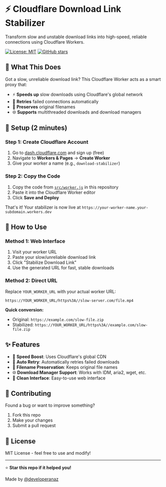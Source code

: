 # ⚡ Cloudflare Download Link Stabilizer

Transform slow and unstable download links into high-speed, reliable connections using Cloudflare Workers.

[![License: MIT](https://img.shields.io/badge/License-MIT-yellow.svg)](https://opensource.org/licenses/MIT)
[![GitHub stars](https://img.shields.io/github/stars/developeranaz/cloudflare-download-link-stabilizer)](https://github.com/developeranaz/cloudflare-download-link-stabilizer/stargazers)

## 🎯 What This Does

Got a slow, unreliable download link? This Cloudflare Worker acts as a smart proxy that:
- ⚡ **Speeds up** slow downloads using Cloudflare's global network
- 🔄 **Retries** failed connections automatically 
- 📁 **Preserves** original filenames
- 🌐 **Supports** multithreaded downloads and download managers

## 🚀 Setup (2 minutes)

### Step 1: Create Cloudflare Account
1. Go to [dash.cloudflare.com](https://dash.cloudflare.com) and sign up (free)
2. Navigate to **Workers & Pages** → **Create Worker**
3. Give your worker a name (e.g., `download-stabilizer`)

### Step 2: Copy the Code
1. Copy the code from [`src/worker.js`](scr/worker.js) in this repository
2. Paste it into the Cloudflare Worker editor
3. Click **Save and Deploy**

That's it! Your stabilizer is now live at `https://your-worker-name.your-subdomain.workers.dev`

## 📖 How to Use

### Method 1: Web Interface
1. Visit your worker URL
2. Paste your slow/unreliable download link
3. Click "Stabilize Download Link" 
4. Use the generated URL for fast, stable downloads

### Method 2: Direct URL
Replace `YOUR_WORKER_URL` with your actual worker URL:
```
https://YOUR_WORKER_URL/https%3A//slow-server.com/file.mp4
```

**Quick conversion:**
- Original: `https://example.com/slow-file.zip`
- Stabilized: `https://YOUR_WORKER_URL/https%3A//example.com/slow-file.zip`

## ✨ Features

- 🚀 **Speed Boost**: Uses Cloudflare's global CDN
- 🔄 **Auto Retry**: Automatically retries failed downloads
- 📁 **Filename Preservation**: Keeps original file names
- 🌐 **Download Manager Support**: Works with IDM, aria2, wget, etc.
- 🎨 **Clean Interface**: Easy-to-use web interface

## 🤝 Contributing

Found a bug or want to improve something? 
1. Fork this repo
2. Make your changes
3. Submit a pull request

## 📝 License

MIT License - feel free to use and modify!

---

⭐ **Star this repo if it helped you!**

Made by [@developeranaz](https://github.com/developeranaz)
